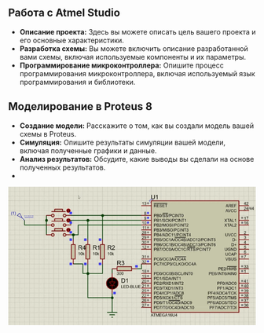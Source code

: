 ## Работа с Atmel Studio

* **Описание проекта:** Здесь вы можете описать цель вашего проекта и его основные характеристики.
* **Разработка схемы:** Вы можете включить описание разработанной вами схемы, включая используемые компоненты и их параметры.
* **Программирование микроконтроллера:** Опишите процесс программирования микроконтроллера, включая используемый язык программирования и библиотеки.

## Моделирование в Proteus 8

* **Создание модели:** Расскажите о том, как вы создали модель вашей схемы в Proteus.
* **Симуляция:** Опишите результаты симуляции вашей модели, включая полученные графики и данные.
* **Анализ результатов:** Обсудите, какие выводы вы сделали на основе полученных результатов.
* 
![Демонстрация работы](https://github.com/Strus05/MPSU/blob/main/presentation.gif) 

